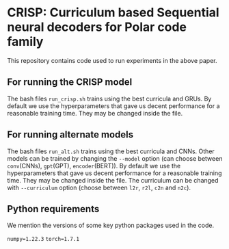 # CRISP: Curriculum based Sequential neural decoders for Polar code family

This repository contains code used to run experiments in the above paper. 

## For running the CRISP model 

The bash files `run_crisp.sh` trains using the best curricula and GRUs. By default we use the hyperparameters that gave us decent performance for a reasonable training time. They may be changed inside the file. 

## For running alternate models 

The bash files `run_alt.sh` trains using the best curricula and CNNs. Other models can be trained by changing the `--model` option (can choose between `conv`(CNNs), `gpt`(GPT), `encoder`(BERT)). By default we use the hyperparameters that gave us decent performance for a reasonable training time. They may be changed inside the file. The curriculum can be changed with `--curriculum` option (choose between `l2r`, `r2l`, `c2n` and `n2c`).

## Python requirements

We mention the versions of some key python packages used in the code.

`numpy=1.22.3`
`torch=1.7.1`

